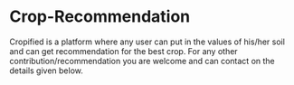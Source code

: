 # Crop-Recommendation
Cropified is a platform where any user can put in the values of his/her soil and can get recommendation for the best crop. For any other contribution/recommendation you are welcome and can contact on the details given below.
